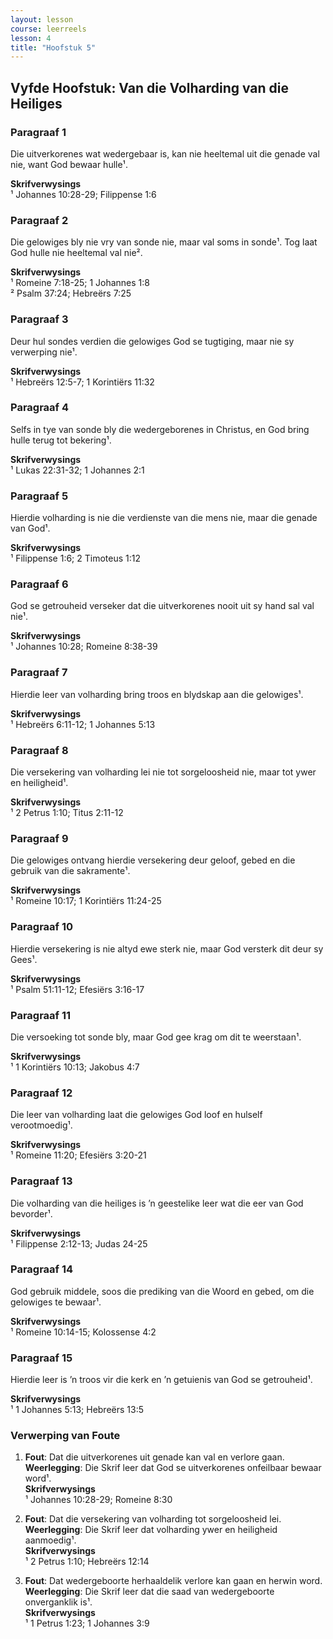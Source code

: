 ```yaml
---
layout: lesson
course: leerreels
lesson: 4
title: "Hoofstuk 5"
---
```


## Vyfde Hoofstuk: Van die Volharding van die Heiliges

### Paragraaf 1
Die uitverkorenes wat wedergebaar is, kan nie heeltemal uit die genade val nie, want God bewaar hulle¹.  

**Skrifverwysings**  
¹ Johannes 10:28-29; Filippense 1:6  

### Paragraaf 2
Die gelowiges bly nie vry van sonde nie, maar val soms in sonde¹. Tog laat God hulle nie heeltemal val nie².  

**Skrifverwysings**  
¹ Romeine 7:18-25; 1 Johannes 1:8  
² Psalm 37:24; Hebreërs 7:25  

### Paragraaf 3
Deur hul sondes verdien die gelowiges God se tugtiging, maar nie sy verwerping nie¹.  

**Skrifverwysings**  
¹ Hebreërs 12:5-7; 1 Korintiërs 11:32  

### Paragraaf 4
Selfs in tye van sonde bly die wedergeborenes in Christus, en God bring hulle terug tot bekering¹.  

**Skrifverwysings**  
¹ Lukas 22:31-32; 1 Johannes 2:1  

### Paragraaf 5
Hierdie volharding is nie die verdienste van die mens nie, maar die genade van God¹.  

**Skrifverwysings**  
¹ Filippense 1:6; 2 Timoteus 1:12  

### Paragraaf 6
God se getrouheid verseker dat die uitverkorenes nooit uit sy hand sal val nie¹.  

**Skrifverwysings**  
¹ Johannes 10:28; Romeine 8:38-39  

### Paragraaf 7
Hierdie leer van volharding bring troos en blydskap aan die gelowiges¹.  

**Skrifverwysings**  
¹ Hebreërs 6:11-12; 1 Johannes 5:13  

### Paragraaf 8
Die versekering van volharding lei nie tot sorgeloosheid nie, maar tot ywer en heiligheid¹.  

**Skrifverwysings**  
¹ 2 Petrus 1:10; Titus 2:11-12  

### Paragraaf 9
Die gelowiges ontvang hierdie versekering deur geloof, gebed en die gebruik van die sakramente¹.  

**Skrifverwysings**  
¹ Romeine 10:17; 1 Korintiërs 11:24-25  

### Paragraaf 10
Hierdie versekering is nie altyd ewe sterk nie, maar God versterk dit deur sy Gees¹.  

**Skrifverwysings**  
¹ Psalm 51:11-12; Efesiërs 3:16-17  

### Paragraaf 11
Die versoeking tot sonde bly, maar God gee krag om dit te weerstaan¹.  

**Skrifverwysings**  
¹ 1 Korintiërs 10:13; Jakobus 4:7  

### Paragraaf 12
Die leer van volharding laat die gelowiges God loof en hulself verootmoedig¹.  

**Skrifverwysings**  
¹ Romeine 11:20; Efesiërs 3:20-21  

### Paragraaf 13
Die volharding van die heiliges is ’n geestelike leer wat die eer van God bevorder¹.  

**Skrifverwysings**  
¹ Filippense 2:12-13; Judas 24-25  

### Paragraaf 14
God gebruik middele, soos die prediking van die Woord en gebed, om die gelowiges te bewaar¹.  

**Skrifverwysings**  
¹ Romeine 10:14-15; Kolossense 4:2  

### Paragraaf 15
Hierdie leer is ’n troos vir die kerk en ’n getuienis van God se getrouheid¹.  

**Skrifverwysings**  
¹ 1 Johannes 5:13; Hebreërs 13:5  

### Verwerping van Foute
1. **Fout**: Dat die uitverkorenes uit genade kan val en verlore gaan.  
   **Weerlegging**: Die Skrif leer dat God se uitverkorenes onfeilbaar bewaar word¹.  
   **Skrifverwysings**  
   ¹ Johannes 10:28-29; Romeine 8:30  

2. **Fout**: Dat die versekering van volharding tot sorgeloosheid lei.  
   **Weerlegging**: Die Skrif leer dat volharding ywer en heiligheid aanmoedig¹.  
   **Skrifverwysings**  
   ¹ 2 Petrus 1:10; Hebreërs 12:14  

3. **Fout**: Dat wedergeboorte herhaaldelik verlore kan gaan en herwin word.  
   **Weerlegging**: Die Skrif leer dat die saad van wedergeboorte onverganklik is¹.  
   **Skrifverwysings**  
   ¹ 1 Petrus 1:23; 1 Johannes 3:9
